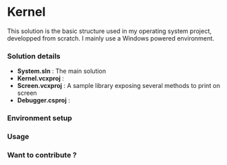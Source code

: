 # Kernel
This solution is the basic structure used in my operating system project, developped from scratch. I mainly use a Windows powered environment.

### Solution details
* **System.sln** : The main solution
* **Kernel.vcxproj** : 
* **Screen.vcxproj** : A sample library exposing several methods to print on screen
* **Debugger.csproj** : 

### Environment setup


### Usage


### Want to contribute ?
